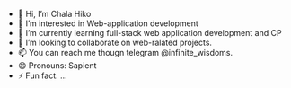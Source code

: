 - 👋 Hi, I’m Chala Hiko
- 👀 I’m interested in Web-application development
- 🌱 I’m currently learning full-stack web application development and CP
- 💞️ I’m looking to collaborate on web-ralated projects.
- 📫 You can reach me thougn telegram @infinite_wisdoms.
- 😄 Pronouns: Sapient
- ⚡ Fun fact: ...
